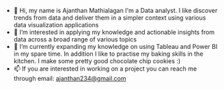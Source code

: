 - 👋 Hi, my name is Ajanthan Mathialagan I'm a Data analyst. I like discover trends from data and deliver them in a simpler context using various data visualization applications   
- 👀 I’m interested in applying my knowledge and actionable insights from data across a broad range of various topics 
- 🌱 I’m currently expanding my knowledge on using Tableau and Power BI in my spare time. In addition I like to practise my baking skills in the kitchen. I make some pretty good chocolate chip cookies :) 
- 📫 If you are interested in working on a project you can reach me through email: ajanthan234@gmail.com
